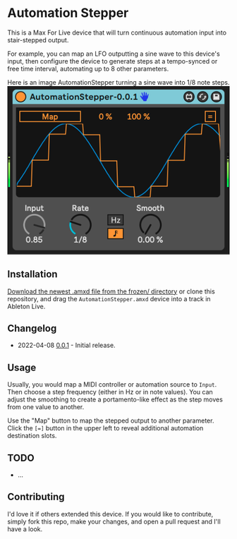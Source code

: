 # Automation Stepper

This is a Max For Live device that will turn continuous automation input into stair-stepped output.

For example, you can map an LFO outputting a sine wave to this device's input, then configure the device to generate steps at a tempo-synced or free time interval, automating up to 8 other parameters.

Here is an image AutomationStepper turning a sine wave into 1/8 note steps.
![How it Looks](images/device.png)

## Installation

[Download the newest .amxd file from the frozen/ directory](https://github.com/zsteinkamp/m4l-AutomationStepper/tree/main/frozen/) or clone this repository, and drag the `AutomationStepper.amxd` device into a track in Ableton Live.

## Changelog

* 2022-04-08 [0.0.1](https://github.com/zsteinkamp/m4l-AutomationStepper/raw/main/frozen/AutomationStepper-0.0.1.amxd) - Initial release.

## Usage

Usually, you would map a MIDI controller or automation source to `Input`. Then choose a step frequency (either in Hz or in note values). You can adjust the smoothing to create a portamento-like effect as the step moves from one value to another.

Use the "Map" button to map the stepped output to another parameter. Click the `[=]` button in the upper left to reveal additional automation destination slots.

## TODO

* ...

## Contributing

I'd love it if others extended this device. If you would like to contribute, simply fork this repo, make your changes, and open a pull request and I'll have a look.

